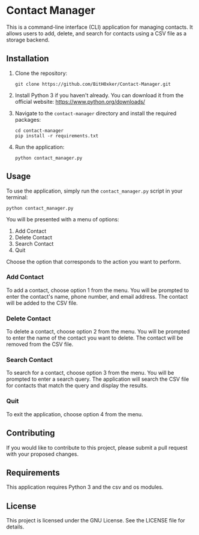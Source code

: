 # Contact Manager

This is a command-line interface (CLI) application for managing contacts. It allows users to add, delete, and search for contacts using a CSV file as a storage backend.

## Installation

1. Clone the repository:

   ```
   git clone https://github.com/BitH0xker/Contact-Manager.git
   ```

2. Install Python 3 if you haven't already. You can download it from the official website: https://www.python.org/downloads/

3. Navigate to the `contact-manager` directory and install the required packages:

   ```
   cd contact-manager
   pip install -r requirements.txt
   ```

4. Run the application:

   ```
   python contact_manager.py
   ```

## Usage

To use the application, simply run the `contact_manager.py` script in your terminal:

```
python contact_manager.py
```

You will be presented with a menu of options:

1. Add Contact
2. Delete Contact
3. Search Contact
4. Quit

Choose the option that corresponds to the action you want to perform.

### Add Contact

To add a contact, choose option 1 from the menu. You will be prompted to enter the contact's name, phone number, and email address. The contact will be added to the CSV file.

### Delete Contact

To delete a contact, choose option 2 from the menu. You will be prompted to enter the name of the contact you want to delete. The contact will be removed from the CSV file.

### Search Contact

To search for a contact, choose option 3 from the menu. You will be prompted to enter a search query. The application will search the CSV file for contacts that match the query and display the results.

### Quit

To exit the application, choose option 4 from the menu.

## Contributing

If you would like to contribute to this project, please submit a pull request with your proposed changes.

## Requirements

This application requires Python 3 and the csv and os modules.

## License

This project is licensed under the GNU License. See the LICENSE file for details.
